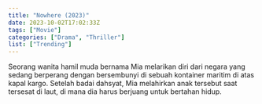 ```yaml
---
title: "Nowhere (2023)"
date: 2023-10-02T17:02:33Z
tags: ["Movie"]
categories: ["Drama", "Thriller"]
list: ["Trending"]
---
```


Seorang wanita hamil muda bernama Mia melarikan diri dari negara yang sedang berperang dengan bersembunyi di sebuah kontainer maritim di atas kapal kargo. Setelah badai dahsyat, Mia melahirkan anak tersebut saat tersesat di laut, di mana dia harus berjuang untuk bertahan hidup.

<mux-player stream-type="on-demand"
  src="https://kp3d-my.sharepoint.com/personal/ryoo_kp3d_onmicrosoft_com/_layouts/15/download.aspx?share=ESifEpl8vVhGnVXsP0sskpIBRV913lp6Nj_2HlM87yHl2g" metadata-video-title="Nowhere (2023)" prefer-playback="mse" controls>
  </mux-player>
  
  
  <script src="https://cdn.jsdelivr.net/npm/@mux/mux-player"></script>
  
 <script id="K8Id4RIavXjqiyGSVAibB62nsRlbLwmiM7ty9G7SN6k" type="application/ld+json">
 {
  "@context": "https://schema.org/",
  "@type": "VideoObject",
  "name": "Nowhere (2023)",
  "contentUrl": "https://stream.mux.com/K8Id4RIavXjqiyGSVAibB62nsRlbLwmiM7ty9G7SN6k.m3u8",
  "thumbnailUrl": "https://www.themoviedb.org/t/p/original/gvxIwYmDiQUwpitYyQoaE2kKfPS.jpg?width=314&fit_mode=preserve&time=25",
  "uploadDate": "2023-10-02T17:02:33Z",
}

</script>